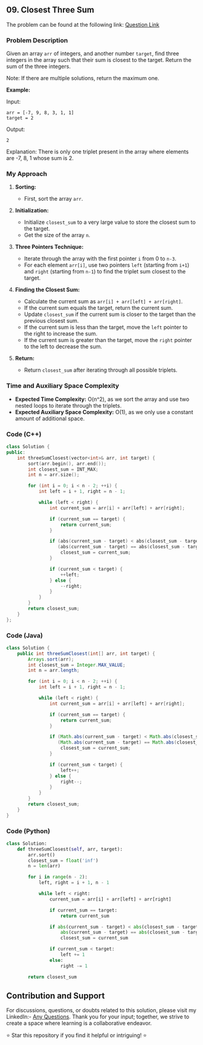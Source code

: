 ## 09. Closest Three Sum

The problem can be found at the following link: [Question Link](https://www.geeksforgeeks.org/problems/three-sum-closest/1)

### Problem Description

Given an array `arr` of integers, and another number `target`, find three integers in the array such that their sum is closest to the target. Return the sum of the three integers.

Note: If there are multiple solutions, return the maximum one.

**Example:**

Input:
```
arr = [-7, 9, 8, 3, 1, 1]
target = 2
```
Output:
```
2
```
Explanation:
There is only one triplet present in the array where elements are -7, 8, 1 whose sum is 2.

### My Approach

1. **Sorting:**
   - First, sort the array `arr`.

2. **Initialization:**
   - Initialize `closest_sum` to a very large value to store the closest sum to the target.
   - Get the size of the array `n`.

3. **Three Pointers Technique:**
   - Iterate through the array with the first pointer `i` from 0 to `n-3`.
   - For each element `arr[i]`, use two pointers `left` (starting from `i+1`) and `right` (starting from `n-1`) to find the triplet sum closest to the target.

4. **Finding the Closest Sum:**
   - Calculate the current sum as `arr[i] + arr[left] + arr[right]`.
   - If the current sum equals the target, return the current sum.
   - Update `closest_sum` if the current sum is closer to the target than the previous closest sum.
   - If the current sum is less than the target, move the `left` pointer to the right to increase the sum.
   - If the current sum is greater than the target, move the `right` pointer to the left to decrease the sum.

5. **Return:**
   - Return `closest_sum` after iterating through all possible triplets.

### Time and Auxiliary Space Complexity

- **Expected Time Complexity:** O(n^2), as we sort the array and use two nested loops to iterate through the triplets.
- **Expected Auxiliary Space Complexity:** O(1), as we only use a constant amount of additional space.

### Code (C++)

```cpp
class Solution {
public:
    int threeSumClosest(vector<int>& arr, int target) {
        sort(arr.begin(), arr.end());
        int closest_sum = INT_MAX;
        int n = arr.size();

        for (int i = 0; i < n - 2; ++i) {
            int left = i + 1, right = n - 1;

            while (left < right) {
                int current_sum = arr[i] + arr[left] + arr[right];

                if (current_sum == target) {
                    return current_sum;
                }

                if (abs(current_sum - target) < abs(closest_sum - target) || 
                   (abs(current_sum - target) == abs(closest_sum - target) && current_sum > closest_sum)) {
                    closest_sum = current_sum;
                }

                if (current_sum < target) {
                    ++left;
                } else {
                    --right;
                }
            }
        }
        return closest_sum;
    }
};
```

### Code (Java)

```java
class Solution {
    public int threeSumClosest(int[] arr, int target) {
        Arrays.sort(arr);
        int closest_sum = Integer.MAX_VALUE;
        int n = arr.length;

        for (int i = 0; i < n - 2; ++i) {
            int left = i + 1, right = n - 1;

            while (left < right) {
                int current_sum = arr[i] + arr[left] + arr[right];

                if (current_sum == target) {
                    return current_sum;
                }

                if (Math.abs(current_sum - target) < Math.abs(closest_sum - target) || 
                   (Math.abs(current_sum - target) == Math.abs(closest_sum - target) && current_sum > closest_sum)) {
                    closest_sum = current_sum;
                }

                if (current_sum < target) {
                    left++;
                } else {
                    right--;
                }
            }
        }
        return closest_sum;
    }
}
```

### Code (Python)

```python
class Solution:
    def threeSumClosest(self, arr, target):
        arr.sort()
        closest_sum = float('inf')
        n = len(arr)

        for i in range(n - 2):
            left, right = i + 1, n - 1

            while left < right:
                current_sum = arr[i] + arr[left] + arr[right]

                if current_sum == target:
                    return current_sum

                if abs(current_sum - target) < abs(closest_sum - target) or (
                    abs(current_sum - target) == abs(closest_sum - target) and current_sum > closest_sum):
                    closest_sum = current_sum

                if current_sum < target:
                    left += 1
                else:
                    right -= 1

        return closest_sum
```

## Contribution and Support

For discussions, questions, or doubts related to this solution, please visit my LinkedIn:- [Any Questions](https://www.linkedin.com/in/het-patel-8b110525a/).
Thank you for your input; together, we strive to create a space where learning is a collaborative endeavor.

⭐ Star this repository if you find it helpful or intriguing! ⭐
